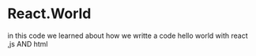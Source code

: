 ﻿# React.World
 in this code we learned about how we writte a code hello world with react ,js AND html
 
